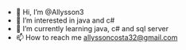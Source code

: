 - 👋 Hi, I’m @Allysson3
- 👀 I’m interested in java and c#
- 🌱 I’m currently learning java, c# and sql server
- 📫 How to reach me allyssoncosta32@gmail.com

<!---
Allysson3/Allysson3 is a ✨ special ✨ repository because its `README.md` (this file) appears on your GitHub profile.
You can click the Preview link to take a look at your changes.
--->
